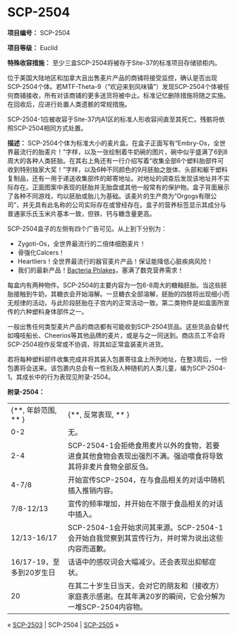 # SCP-2504
                        


**项目编号：** SCP-2504

**项目等级：** Euclid

**特殊收容措施：** 至少三盒SCP-2504将被存于Site-37的标准项目存储锁柜内。

位于美国大陆地区和加拿大且出售麦片产品的商铺将接受监控，确认是否出现SCP-2504个体。若MTF-Theta-9（“欢迎来到风味镇”）发现SCP-2504个体被任何商铺接收，所有对该商铺的更多送货将被中止。标准记忆删除措施将随之实施。在回收后，应进行处置人类遗骸的常规措施。

SCP-2504-1应被收容于Site-37内A1区的标准人形收容间直至其死亡。残骸将依照SCP-2504相同方式处置。

**描述：** SCP-2504个体为标准大小的麦片盒。在盒子正面写有“Embry-Os，全世界最流行的胎麦片！”字样，以及一张绘制着牛奶碗的图片，碗中似乎盛满了6到8周大的各种人类胚胎。在其右上角还有一行介绍写着“收集全部6个塑料胎部件可收到特别独家大奖！”字样，以及6种不同颜色的9月胚胎之肢体、头部和躯干塑料复制品，还有一用于递送收集部件的邮寄地址。对地址的调查后发现该地址并不实际存在。正面图案中表现的胚胎并无胎盘或其他一般常有的保护物。盒子背面展示了各种不同游戏，均以胚胎或胎儿为基础。该麦片的生产商为“Orgogs有限公司”，并无具有此名称的公司实际存在或曾经存在。盒子的营养标签显示其成分与普通家乐氏玉米片基本一致，但铁、钙与糖含量更高。

SCP-2504盒子的左侧有四个广告可见。从上到下分别为：

- Zygoti-Os，全世界最流行的二倍体细胞麦片！
- 骨强化Calcers！
- Heartliers！全世界最流行的器官麦片产品！保证能降低心脏疾病风险！
- 我们的最新产品！[Bacteria Phlakes](/scp-3536)，塞满了数克营养需求！

每盒内有两种物件。SCP-2504的主要内容为一包6-8周大的糖釉胚胎。当这些胚胎接触到牛奶，其糖衣会开始溶解。一旦糖衣全部溶解，胚胎的四肢将出现细小而无规律的活动，与此阶段胚胎在子宫内的正常活动一致。第二类物件是如盒面所宣传的六种塑料身体部件之一。

一般出售任何类型麦片产品的商店都有可能收到SCP-2504货品。这些货品会替代如嘎吱船长、Cheerios等其他品牌的麦片，或是与之一同送到。商店员工不会将SCP-2504视作反常或不协调，将其如正常盒装麦片进货。

若将每种塑料部件收集完成并将其装入包裹寄往盒上所列地址，在整3周后，一份包裹将会送来。该包裹内总会有一性别及人种随机的人类儿童，编为SCP-2504-1。其成长中的行为表现见附录-2504。

**附录-2504：** 
<table class='wiki-content-table'>
 <tr>
  <td colspan='1' rowspan='1'>{**, &#24180;&#40836;&#33539;&#22260;, ** }</td>
  <td colspan='1' rowspan='1'>{**, &#21453;&#24120;&#34920;&#29616;, ** }</td>
 </tr>
 <tr>
  <td colspan='1' rowspan='1'>0-2</td>
  <td colspan='1' rowspan='1'>&#26080;&#12290;</td>
 </tr>
 <tr>
  <td colspan='1' rowspan='1'>2-4</td>
  <td colspan='1' rowspan='1'>SCP-2504-1&#20250;&#25298;&#32477;&#39135;&#29992;&#40614;&#29255;&#20197;&#22806;&#30340;&#39135;&#29289;&#65292;&#33509;&#35201;&#36827;&#39135;&#20854;&#20182;&#39135;&#29289;&#20250;&#34920;&#29616;&#20986;&#24378;&#28872;&#19981;&#28385;&#12290;&#24378;&#36843;&#21890;&#39135;&#23558;&#23548;&#33268;&#20854;&#23558;&#38750;&#40614;&#29255;&#39135;&#29289;&#20840;&#37096;&#21453;&#21005;&#12290;</td>
 </tr>
 <tr>
  <td colspan='1' rowspan='1'>4-7/8</td>
  <td colspan='1' rowspan='1'>&#24320;&#22987;&#23459;&#20256;SCP-2504&#65292;&#22312;&#19982;&#39135;&#21697;&#30456;&#20851;&#30340;&#23545;&#35805;&#20013;&#38543;&#26426;&#25554;&#20837;&#25512;&#38144;&#20869;&#23481;&#12290;</td>
 </tr>
 <tr>
  <td colspan='1' rowspan='1'>7/8-12/13</td>
  <td colspan='1' rowspan='1'>&#23459;&#20256;&#30340;&#39057;&#29575;&#22686;&#21152;&#65292;&#24182;&#24320;&#22987;&#22312;&#19981;&#38480;&#20110;&#39135;&#21697;&#30456;&#20851;&#30340;&#23545;&#35805;&#20013;&#25554;&#20837;&#12290;</td>
 </tr>
 <tr>
  <td colspan='1' rowspan='1'>12/13-16/17</td>
  <td colspan='1' rowspan='1'>SCP-2504-1&#20250;&#24320;&#22987;&#27714;&#38382;&#20854;&#26469;&#28304;&#12290;SCP-2504-1&#20250;&#24320;&#22987;&#33258;&#25105;&#35273;&#23519;&#21040;&#20854;&#23459;&#20256;&#34892;&#20026;&#65292;&#24182;&#26102;&#24120;&#20026;&#35828;&#20986;&#36825;&#20123;&#20869;&#23481;&#32780;&#36947;&#27465;&#12290;</td>
 </tr>
 <tr>
  <td colspan='1' rowspan='1'>16/17-19&#65292;&#33267;&#22810;&#21040;20&#23681;&#29983;&#26085;</td>
  <td colspan='1' rowspan='1'>&#35805;&#35821;&#20013;&#30340;&#24863;&#21497;&#35789;&#20250;&#22823;&#24133;&#20943;&#23569;&#12290;&#36824;&#20250;&#34920;&#29616;&#20986;&#25233;&#37057;&#30151;&#29366;&#12290;</td>
 </tr>
 <tr>
  <td colspan='1' rowspan='1'>20</td>
  <td colspan='1' rowspan='1'>&#22312;&#20854;&#20108;&#21313;&#23681;&#29983;&#26085;&#24403;&#22825;&#65292;&#20250;&#23545;&#23427;&#30340;&#26379;&#21451;&#21644;&#65288;&#25509;&#25910;&#26041;&#65289;&#23478;&#24237;&#34920;&#31034;&#24863;&#35874;&#12290;&#22312;&#20854;&#24180;&#28385;20&#23681;&#30340;&#30636;&#38388;&#65292;&#23427;&#20250;&#20998;&#35299;&#20026;&#19968;&#22534;SCP-2504&#20869;&#23481;&#29289;&#12290;</td>
 </tr>
</table>


« <a shape='rect' class='newpage' href='/scp-2503'>SCP-2503</a> | SCP-2504 | [SCP-2505](/scp-2505) »





                    